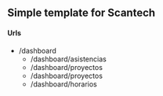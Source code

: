 ## Simple template for Scantech

#### Urls

- /dashboard
  - /dashboard/asistencias
  - /dashboard/proyectos
  - /dashboard/proyectos
  - /dashboard/horarios

